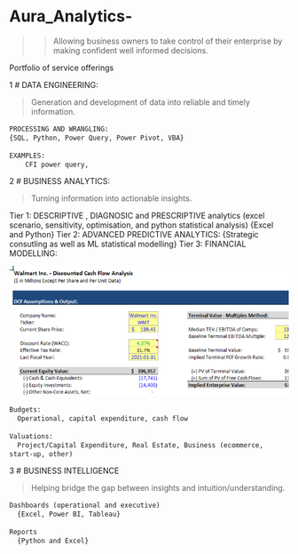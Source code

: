 # Aura_Analytics-
>> Allowing business owners to take control of their enterprise by making confident well informed decisions. 

Portfolio of service offerings

1 # DATA ENGINEERING:
> Generation and development of data into reliable and timely information.
    
    PROCESSING AND WRANGLING:
    {SQL, Python, Power Query, Power Pivot, VBA}
    
    EXAMPLES: 
        CFI power query, 

2 # BUSINESS ANALYTICS: 
> Turning information into actionable insights.

 Tier 1:
  DESCRIPTIVE , DIAGNOSIC and PRESCRIPTIVE analytics (excel scenario, sensitivity, optimisation, and python statistical analysis)
   {Excel and Python}
 Tier 2:
  ADVANCED PREDICTIVE ANALYTICS: 
    {Strategic consutling as well as ML statistical modelling} 
 Tier 3: 
   FINANCIAL MODELLING:  
  
  ![](/images/Capture.PNG)
  
    Budgets:  
      Operational, capital expenditure, cash flow 
    
    Valuations: 
      Project/Capital Expenditure, Real Estate, Business (ecommerce, start-up, other) 
      
3 # BUSINESS INTELLIGENCE
> Helping bridge the gap between insights and intuition/understanding.

    Dashboards (operational and executive)
      {Excel, Power BI, Tableau}
  
    Reports 
      {Python and Excel}
      
